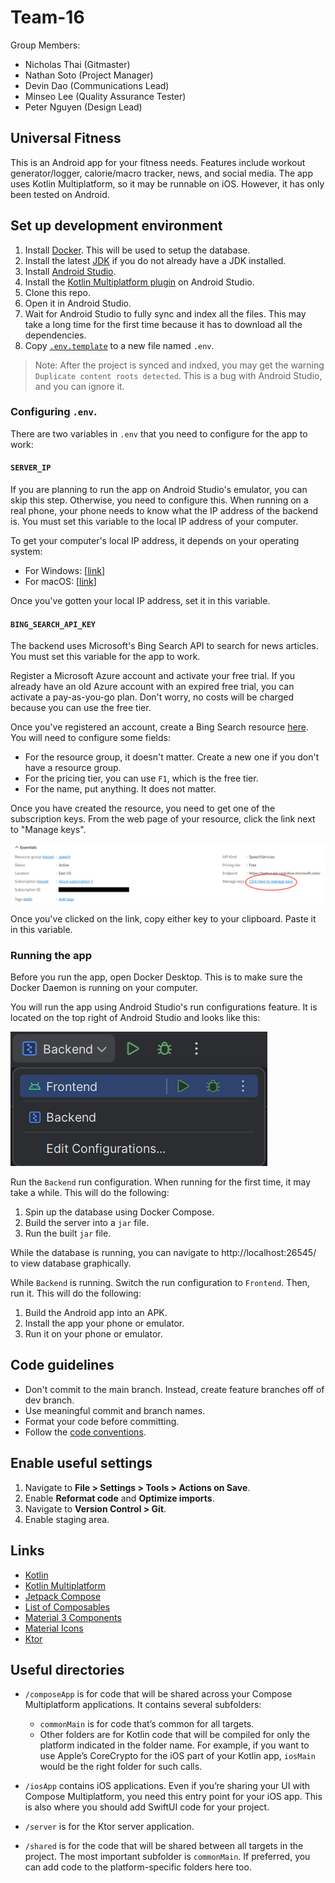 # Team-16

Group Members:
- Nicholas Thai (Gitmaster)
- Nathan Soto (Project Manager)
- Devin Dao (Communications Lead)
- Minseo Lee (Quality Assurance Tester)
- Peter Nguyen (Design Lead)

## Universal Fitness

This is an Android app for your fitness needs. Features include workout generator/logger, calorie/macro tracker, news, and social media. The app uses Kotlin Multiplatform, so it may be runnable on iOS. However, it has only been tested on Android.

## Set up development environment

1. Install [Docker](https://www.docker.com/). This will be used to setup the database.
2. Install the latest [JDK](https://adoptium.net/temurin/releases/?package=jdk) if you do not already have a JDK installed.
3. Install [Android Studio](https://developer.android.com/studio).
4. Install the [Kotlin Multiplatform plugin](https://plugins.jetbrains.com/plugin/14936-kotlin-multiplatform) on Android Studio.
5. Clone this repo.
6. Open it in Android Studio.
7. Wait for Android Studio to fully sync and index all the files. This may take a long time for the first time because it has to download all the dependencies.
7. Copy [`.env.template`](/.env.template) to a new file named `.env`.

> Note: After the project is synced and indxed, you may get the warning `Duplicate content roots detected`. This is a bug with Android Studio, and you can ignore it.

### Configuring `.env`.

There are two variables in `.env` that you need to configure for the app to work:

#### `SERVER_IP`

If you are planning to run the app on Android Studio's emulator, you can skip this step.
Otherwise, you need to configure this. When running on a real phone, your phone needs to know
what the IP address of the backend is. You must set this variable to the local IP address of
your computer.

To get your computer's local IP address, it depends on your operating system:
- For Windows: [[link](https://support.microsoft.com/en-us/windows/find-your-ip-address-in-windows-f21a9bbc-c582-55cd-35e0-73431160a1b9)]
- For macOS: [[link](https://www.security.org/vpn/find-mac-ip-address/)]

Once you've gotten your local IP address, set it in this variable.

#### `BING_SEARCH_API_KEY`

The backend uses Microsoft's Bing Search API to search for news articles.
You must set this variable for the app to work.

Register a Microsoft Azure account and activate your free trial. If you already have an old Azure account with an expired free trial, you can activate a pay-as-you-go plan. Don't worry, no costs will be charged because you can use the free tier.

Once you've registered an account, create a Bing Search resource [here](https://portal.azure.com/#create/microsoft.bingsearch). You will need to configure some fields:
- For the resource group, it doesn't matter. Create a new one if you don't have a resource group.
- For the pricing tier, you can use `F1`, which is the free tier.
- For the name, put anything. It does not matter.

Once you have created the resource, you need to get one of the subscription keys. From the web page of your resource, click the link next to "Manage keys".

![how to find subscription keys](/images/azure.png)

Once you've clicked on the link, copy either key to your clipboard. Paste it in this variable.

### Running the app

Before you run the app, open Docker Desktop. This is to make sure the Docker Daemon is running on your computer.

You will run the app using Android Studio's run configurations feature. It is located on the top right of Android Studio and looks like this:

![run configurations example](/images/run-configurations.png)

Run the `Backend` run configuration.
When running for the first time, it may take a while.
This will do the following:
1. Spin up the database using Docker Compose.
2. Build the server into a `jar` file.
3. Run the built `jar` file.

While the database is running, you can navigate to http://localhost:26545/ to view database graphically.

While `Backend` is running. Switch the run configuration to `Frontend`. Then, run it. This will do the following:
1. Build the Android app into an APK.
2. Install the app your phone or emulator.
3. Run it on your phone or emulator.

## Code guidelines

- Don't commit to the main branch. Instead, create feature branches off of dev branch.
- Use meaningful commit and branch names.
- Format your code before committing.
- Follow the [code conventions](CODE_STYLE.md).

## Enable useful settings

1. Navigate to **File > Settings > Tools > Actions on Save**.
2. Enable **Reformat code** and **Optimize imports**.
3. Navigate to **Version Control > Git**.
4. Enable staging area.

## Links

- [Kotlin](https://kotlinlang.org/docs/)
- [Kotlin Multiplatform](https://www.jetbrains.com/help/kotlin-multiplatform-dev/)
- [Jetpack Compose](https://developer.android.com/develop/ui/compose/documentation)
- [List of Composables](https://composables.com/)
- [Material 3 Components](https://m3.material.io/components)
- [Material Icons](https://fonts.google.com/icons?icon.set=Material+Icons&icon.style=Filled)
- [Ktor](https://ktor.io/docs/welcome.html)

## Useful directories

* `/composeApp` is for code that will be shared across your Compose Multiplatform applications.
  It contains several subfolders:
  - `commonMain` is for code that’s common for all targets.
  - Other folders are for Kotlin code that will be compiled for only the platform indicated in the folder name.
    For example, if you want to use Apple’s CoreCrypto for the iOS part of your Kotlin app,
    `iosMain` would be the right folder for such calls.

* `/iosApp` contains iOS applications. Even if you’re sharing your UI with Compose Multiplatform, 
  you need this entry point for your iOS app. This is also where you should add SwiftUI code for your project.

* `/server` is for the Ktor server application.

* `/shared` is for the code that will be shared between all targets in the project.
  The most important subfolder is `commonMain`. If preferred, you can add code to the platform-specific folders here too.
